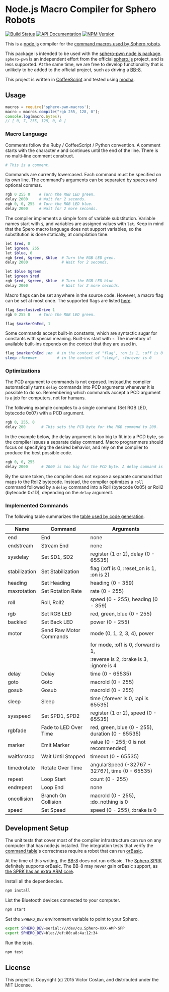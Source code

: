 # Node.js Macro Compiler for Sphero Robots

[![Build Status](https://travis-ci.org/pwnall/node-sphero-pwn-macros.svg)](https://travis-ci.org/pwnall/node-sphero-pwn-macros)
[![API Documentation](http://img.shields.io/badge/API-Documentation-ff69b4.svg)](http://coffeedoc.info/github/pwnall/node-sphero-pwn-macros)
[![NPM Version](http://img.shields.io/npm/v/sphero-pwn-macros.svg)](https://www.npmjs.org/package/sphero-pwn-macros)

This is a [node.js](http://nodejs.org/) compiler for the
[command macros used by Sphero robots](http://sdk.sphero.com/robot-languages/macros/).

This package is intended to be used with the
[sphero-pwn node.js package](https://github.com/pwnall/node-sphero-pwn).
`sphero-pwn` is an independent effort from the official
[sphero.js](https://github.com/orbotix/sphero.js) project, and is less
supported. At the same time, we are free to develop functionality that is
unlikely to be added to the official project, such as driving a
[BB-8](http://www.sphero.com/starwars).

This project is written in [CoffeeScript](http://coffeescript.org/) and tested
using [mocha](http://mochajs.org/).


## Usage

```javascript
macros = require('sphero-pwn-macros');
macro = macros.compile("rgb 255, 128, 0");
console.log(macro.bytes);
// [ 0, 7, 255, 128, 0, 0 ]
```

### Macro Language

Comments follow the Ruby / CoffeeScript / Python convention. A comment starts
with the character `#` and continues until the end of the line. There is no
multi-line comment construct.

```ruby
# This is a comment.
```

Commands are currently lowercased. Each command must be specified on its own
line. The command's arguments can be separated by spaces and optional commas.

```ruby
rgb 0 255 0    # Turn the RGB LED green.
delay 2000     # Wait for 2 seconds.
rgb 0, 0, 255  # Turn the RGB LED blue.
delay 2000     # Wait for 2 more seconds.
```

The compiler implements a simple form of variable substitution. Variable names
start with `$`, and variables are assigned values with `let`. Keep in mind that
the Spero macro language does not support variables, so the substitution is
done statically, at compilation time.

```ruby
let $red, 0
let $green, 255
let $blue, 0
rgb $red, $green, $blue  # Turn the RGB LED gren.
delay 2000               # Wait for 2 seconds.

let $blue $green
let $green $red
rgb $red, $green, $blue  # Turn the RGB LED blue
delay 2000               # Wait for 2 more seconds.
```

Macro flags can be set anywhere in the source code. However, a macro flag can
be set at most once. The supported flags are listed [here](src/flags.coffee).

```ruby
flag $exclusiveDrive 1
rgb 0 255 0    # Turn the RGB LED green.

flag $markerOnEnd, 1
```

Some commands accept built-in constants, which are syntactic sugar for
constants with special meaning. Built-ins start with `:`. The inventory of
available built-ins depends on the context that they are used in.

```ruby
flag $markerOnEnd :on  # in the context of "flag", :on is 1, :off is 0
sleep :forever         # in the context of "sleep", :forever is 0
```

### Optimizations

The PCD argument to commands is not exposed. Instead,the compiler automatically
turns `delay` commands into PCD arguments whenever it is possible to do so.
Remembering which commands accept a PCD argument is a job for computers, not
for humans.

The following example compiles to a single command (Set RGB LED, bytecode 0x07)
with a PCD argument.

```ruby
rgb 0, 255, 0
delay 200       # This sets the PCD byte for the RGB command to 200.
```

In the example below, the delay argument is too big to fit into a PCD byte, so
the compiler issues a separate delay command. Macro programmers should focus on
specifying the desired behavior, and rely on the compiler to produce the best
possible code.

```ruby
rgb 0, 0, 255
delay 2000      # 2000 is too big for the PCD byte. A delay command is issued.
```

By the same token, the compiler does not expose a separate command that maps to
the Roll2 bytecode. Instead, the compiler optimizes a `roll` command followed
by a `delay` command into a Roll (bytecode 0x05) or Roll2 (bytecode 0x1D),
depending on the `delay` argument.


### Implemented Commands

The following table summarizes the
[table used by code generation](src/commands.coffee).

| Name           | Command                  | Arguments                                         |
|----------------|--------------------------|---------------------------------------------------|
| end            | End                      | none                                              |
| endstream      | Stream End               | none                                              |
| sysdelay       | Set SD1, SD2             | register (1 or 2), delay (0 - 65535)              |
| stabilization  | Set Stabilization        | flag (:off is 0, :reset_on is 1, :on is 2)        |
| heading        | Set Heading              | heading (0 - 359)                                 |
| maxrotation    | Set Rotation Rate        | rate (0 - 255)                                    |
| roll           | Roll, Roll2              | speed (0 - 255), heading (0 - 359)                |
| rgb            | Set RGB LED              | red, green, blue (0 - 255)                        |
| backled        | Set Back LED             | power (0 - 255)                                   |
| motor          | Send Raw Motor Commands  | mode (0, 1, 2, 3, 4), power                       |
|                |                          | for mode,  :off is 0, :forward is 1,              |
|                |                          | :reverse is 2, :brake is 3, :ignore is 4          |
| delay          | Delay                    | time (0 - 65535)                                  |
| goto           | Goto                     | macroId (0 - 255)                                 |
| gosub          | Gosub                    | macroId (0 - 255)                                 |
| sleep          | Sleep                    | time (:forever is 0, :api is 65535)               |
| sysspeed       | Set SPD1, SPD2           | register (1 or 2), speed (0 - 65535)              |
| rgbfade        | Fade to LED Over Time    | red, green, blue (0 - 255), duration (0 - 65535)  |
| marker         | Emit Marker              | value (0 - 255; 0 is not recommended)             |
| waitforstop    | Wait Until Stopped       | timeout (0 -  65535)                              |
| timedrotate    | Rotate Over Time         | angularSpeed (-32767 - 32767), time (0 - 65535)   |
| repeat         | Loop Start               | count (0 - 255)                                   |
| endrepeat      | Loop End                 | none                                              |
| oncollision    | Branch On Collision      | macroId (0 - 255), :do_nothing is 0               |
| speed          | Set Speed                | speed (0 - 255), :brake is 0                      |


## Development Setup

The unit tests that cover most of the compiler infrastructure can run on any
computer that has node.js installed. The integration tests that verify the
[command table](src/commands.coffee)'s correctness require a robot that can run
[orBasic](http://sdk.sphero.com/robot-languages/orbbasic/).

At the time of this writing, the [BB-8](http://www.sphero.com/starwars) does
not run orBasic. The [Sphero SPRK](http://www.sphero.com/sphero-sprk)
definitely supports orBasic. The BB-8 may never gain orBasic support, as
[the SPRK has an extra ARM core](http://www.cnet.com/news/sphero-bb-8-teardown-reveals-the-cool-robot-tech-inside-this-fun-star-wars-toy/).

Install all the dependencies.

```bash
npm install
```

List the Bluetooth devices connected to your computer.

```bash
npm start
```

Set the `SPHERO_DEV` environment variable to point to your Sphero.

```bash
export SPHERO_DEV=serial:///dev/cu.Sphero-XXX-AMP-SPP
export SPHERO_DEV=ble://ef:80:a8:4a:12:34
```

Run the tests.

```bash
npm test
```


## License

This project is Copyright (c) 2015 Victor Costan, and distributed under the MIT
License.
